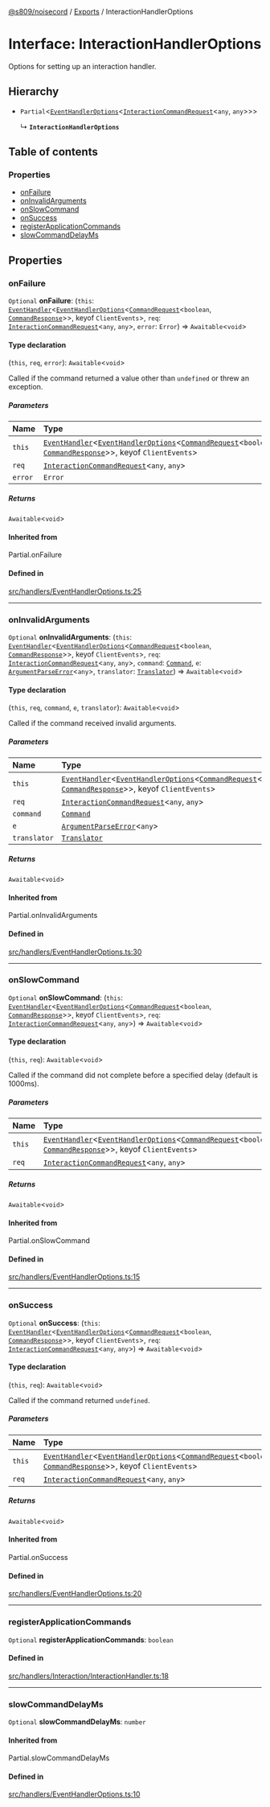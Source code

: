 [@s809/noisecord](../README.md) / [Exports](../modules.md) / InteractionHandlerOptions

# Interface: InteractionHandlerOptions

Options for setting up an interaction handler.

## Hierarchy

- `Partial`<[`EventHandlerOptions`](EventHandlerOptions.md)<[`InteractionCommandRequest`](../classes/InteractionCommandRequest.md)<`any`, `any`\>\>\>

  ↳ **`InteractionHandlerOptions`**

## Table of contents

### Properties

- [onFailure](InteractionHandlerOptions.md#onfailure)
- [onInvalidArguments](InteractionHandlerOptions.md#oninvalidarguments)
- [onSlowCommand](InteractionHandlerOptions.md#onslowcommand)
- [onSuccess](InteractionHandlerOptions.md#onsuccess)
- [registerApplicationCommands](InteractionHandlerOptions.md#registerapplicationcommands)
- [slowCommandDelayMs](InteractionHandlerOptions.md#slowcommanddelayms)

## Properties

### onFailure

 `Optional` **onFailure**: (`this`: [`EventHandler`](../classes/EventHandler-1.md)<[`EventHandlerOptions`](EventHandlerOptions.md)<[`CommandRequest`](../classes/CommandRequest.md)<`boolean`, [`CommandResponse`](../classes/CommandResponse.md)\>\>, keyof `ClientEvents`\>, `req`: [`InteractionCommandRequest`](../classes/InteractionCommandRequest.md)<`any`, `any`\>, `error`: `Error`) => `Awaitable`<`void`\>

#### Type declaration

(`this`, `req`, `error`): `Awaitable`<`void`\>

Called if the command returned a value other than `undefined` or threw an exception.

##### Parameters

| Name | Type |
| :------ | :------ |
| `this` | [`EventHandler`](../classes/EventHandler-1.md)<[`EventHandlerOptions`](EventHandlerOptions.md)<[`CommandRequest`](../classes/CommandRequest.md)<`boolean`, [`CommandResponse`](../classes/CommandResponse.md)\>\>, keyof `ClientEvents`\> |
| `req` | [`InteractionCommandRequest`](../classes/InteractionCommandRequest.md)<`any`, `any`\> |
| `error` | `Error` |

##### Returns

`Awaitable`<`void`\>

#### Inherited from

Partial.onFailure

#### Defined in

[src/handlers/EventHandlerOptions.ts:25](https://github.com/s809/noisecord/blob/6d7ed8b/src/handlers/EventHandlerOptions.ts#L25)

___

### onInvalidArguments

 `Optional` **onInvalidArguments**: (`this`: [`EventHandler`](../classes/EventHandler-1.md)<[`EventHandlerOptions`](EventHandlerOptions.md)<[`CommandRequest`](../classes/CommandRequest.md)<`boolean`, [`CommandResponse`](../classes/CommandResponse.md)\>\>, keyof `ClientEvents`\>, `req`: [`InteractionCommandRequest`](../classes/InteractionCommandRequest.md)<`any`, `any`\>, `command`: [`Command`](Command-1.md), `e`: [`ArgumentParseError`](../classes/ArgumentParseError-1.md)<`any`\>, `translator`: [`Translator`](../classes/Translator-1.md)) => `Awaitable`<`void`\>

#### Type declaration

(`this`, `req`, `command`, `e`, `translator`): `Awaitable`<`void`\>

Called if the command received invalid arguments.

##### Parameters

| Name | Type |
| :------ | :------ |
| `this` | [`EventHandler`](../classes/EventHandler-1.md)<[`EventHandlerOptions`](EventHandlerOptions.md)<[`CommandRequest`](../classes/CommandRequest.md)<`boolean`, [`CommandResponse`](../classes/CommandResponse.md)\>\>, keyof `ClientEvents`\> |
| `req` | [`InteractionCommandRequest`](../classes/InteractionCommandRequest.md)<`any`, `any`\> |
| `command` | [`Command`](Command-1.md) |
| `e` | [`ArgumentParseError`](../classes/ArgumentParseError-1.md)<`any`\> |
| `translator` | [`Translator`](../classes/Translator-1.md) |

##### Returns

`Awaitable`<`void`\>

#### Inherited from

Partial.onInvalidArguments

#### Defined in

[src/handlers/EventHandlerOptions.ts:30](https://github.com/s809/noisecord/blob/6d7ed8b/src/handlers/EventHandlerOptions.ts#L30)

___

### onSlowCommand

 `Optional` **onSlowCommand**: (`this`: [`EventHandler`](../classes/EventHandler-1.md)<[`EventHandlerOptions`](EventHandlerOptions.md)<[`CommandRequest`](../classes/CommandRequest.md)<`boolean`, [`CommandResponse`](../classes/CommandResponse.md)\>\>, keyof `ClientEvents`\>, `req`: [`InteractionCommandRequest`](../classes/InteractionCommandRequest.md)<`any`, `any`\>) => `Awaitable`<`void`\>

#### Type declaration

(`this`, `req`): `Awaitable`<`void`\>

Called if the command did not complete before a specified delay (default is 1000ms).

##### Parameters

| Name | Type |
| :------ | :------ |
| `this` | [`EventHandler`](../classes/EventHandler-1.md)<[`EventHandlerOptions`](EventHandlerOptions.md)<[`CommandRequest`](../classes/CommandRequest.md)<`boolean`, [`CommandResponse`](../classes/CommandResponse.md)\>\>, keyof `ClientEvents`\> |
| `req` | [`InteractionCommandRequest`](../classes/InteractionCommandRequest.md)<`any`, `any`\> |

##### Returns

`Awaitable`<`void`\>

#### Inherited from

Partial.onSlowCommand

#### Defined in

[src/handlers/EventHandlerOptions.ts:15](https://github.com/s809/noisecord/blob/6d7ed8b/src/handlers/EventHandlerOptions.ts#L15)

___

### onSuccess

 `Optional` **onSuccess**: (`this`: [`EventHandler`](../classes/EventHandler-1.md)<[`EventHandlerOptions`](EventHandlerOptions.md)<[`CommandRequest`](../classes/CommandRequest.md)<`boolean`, [`CommandResponse`](../classes/CommandResponse.md)\>\>, keyof `ClientEvents`\>, `req`: [`InteractionCommandRequest`](../classes/InteractionCommandRequest.md)<`any`, `any`\>) => `Awaitable`<`void`\>

#### Type declaration

(`this`, `req`): `Awaitable`<`void`\>

Called if the command returned `undefined`.

##### Parameters

| Name | Type |
| :------ | :------ |
| `this` | [`EventHandler`](../classes/EventHandler-1.md)<[`EventHandlerOptions`](EventHandlerOptions.md)<[`CommandRequest`](../classes/CommandRequest.md)<`boolean`, [`CommandResponse`](../classes/CommandResponse.md)\>\>, keyof `ClientEvents`\> |
| `req` | [`InteractionCommandRequest`](../classes/InteractionCommandRequest.md)<`any`, `any`\> |

##### Returns

`Awaitable`<`void`\>

#### Inherited from

Partial.onSuccess

#### Defined in

[src/handlers/EventHandlerOptions.ts:20](https://github.com/s809/noisecord/blob/6d7ed8b/src/handlers/EventHandlerOptions.ts#L20)

___

### registerApplicationCommands

 `Optional` **registerApplicationCommands**: `boolean`

#### Defined in

[src/handlers/Interaction/InteractionHandler.ts:18](https://github.com/s809/noisecord/blob/6d7ed8b/src/handlers/Interaction/InteractionHandler.ts#L18)

___

### slowCommandDelayMs

 `Optional` **slowCommandDelayMs**: `number`

#### Inherited from

Partial.slowCommandDelayMs

#### Defined in

[src/handlers/EventHandlerOptions.ts:10](https://github.com/s809/noisecord/blob/6d7ed8b/src/handlers/EventHandlerOptions.ts#L10)
